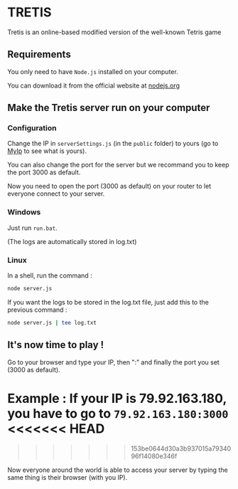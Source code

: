 # TRETIS

Tretis is an online-based modified version of the well-known Tetris game

## Requirements

You only need to have `Node.js` installed on your computer.

You can download it from the official website at [nodejs.org](https://nodejs.org/)

## Make the Tretis server run on your computer

### Configuration

Change the IP in `serverSettings.js` (in the `public` folder) to yours (go to [MyIp](https://www.myip.com/) to see what is yours).

You can also change the port for the server but we recommand you to keep the port 3000 as default.


Now you need to open the port (3000 as default) on your router to let everyone connect to your server.

### Windows

Just run `run.bat`.

(The logs are automatically stored in log.txt)

### Linux

In a shell, run the command :

```bash
node server.js
```

If you want the logs to be stored in the log.txt file, just add this to the previous command :

```bash
node server.js | tee log.txt
```

## It's now time to play !

Go to your browser and type your IP, then ":" and finally the port you set (3000 as default).

Example : If your IP is 79.92.163.180, you have to go to `79.92.163.180:3000`
<<<<<<< HEAD
=======

>>>>>>> 153be0644d30a3b937015a7934096f14080e346f

Now everyone around the world is able to access your server by typing the same thing is their browser (with you IP).
